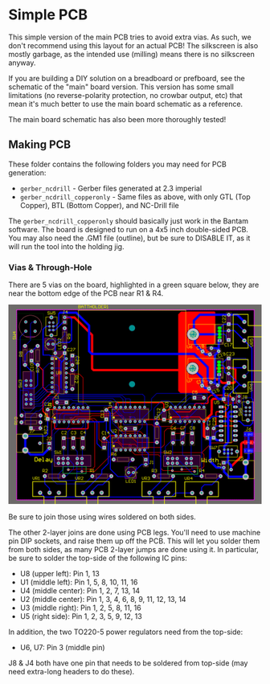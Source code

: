 # Simple PCB

This simple version of the main PCB tries to avoid extra vias. As such, we don't recommend using this layout for an actual PCB! The silkscreen is also mostly garbage, as the intended use (milling) means there is no silkscreen anyway.

If you are building a DIY solution on a breadboard or prefboard, see the schematic of the "main" board version. This version has some small limitations (no reverse-polarity protection, no crowbar output, etc) that mean it's much better to use the main board schematic as a reference.

The main board schematic has also been more thoroughly tested!

## Making PCB

These folder contains the following folders you may need for PCB generation:

* `gerber_ncdrill` - Gerber files generated at 2.3 imperial
* `gerber_ncdrill_copperonly` - Same files as above, with only GTL (Top Copper), BTL (Bottom Copper), and NC-Drill file

The `gerber_ncdrill_copperonly` should basically just work in the Bantam software. The board is designed to run on a 4x5 inch double-sided PCB. You may also need the .GM1 file (outline), but be sure to DISABLE IT, as it will run the tool into the holding jig.

### Vias & Through-Hole

There are 5 vias on the board, highlighted in a green square below, they are near the bottom edge of the PCB near R1 & R4.

![](pcb_vias.png)

Be sure to join those using wires soldered on both sides.

The other 2-layer joins are done using PCB legs. You'll need to use machine pin DIP sockets, and raise them up off the PCB. This will let you solder them from both sides, as many PCB 2-layer jumps are done using it. In particular, be sure to solder the top-side of the following IC pins:

* U8 (upper left): Pin 1, 13
* U1 (middle left): Pin 1, 5, 8, 10, 11, 16
* U4 (middle center): Pin 1, 2, 7, 13, 14
* U2 (middle center): Pin 1, 3, 4, 6, 8, 9, 11, 12, 13, 14
* U3 (middle right): Pin 1, 2, 5, 8, 11, 16
* U5 (right side): Pin 1, 2, 3, 5, 9, 12, 13

In addition, the two TO220-5 power regulators need from the top-side:
* U6, U7: Pin 3 (middle pin)

J8 & J4 both have one pin that needs to be soldered from top-side (may need extra-long headers to do these).

